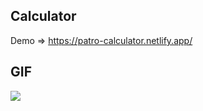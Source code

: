 ## Calculator

Demo => https://patro-calculator.netlify.app/

## GIF 
![](https://github.com/samettekin01/calculator/blob/master/calculator.gif)
